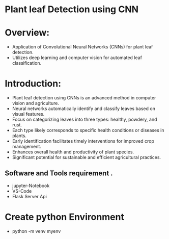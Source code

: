 # Plant leaf Detection using CNN

# Overview:

- Application of Convolutional Neural Networks (CNNs) for plant leaf detection.
- Utilizes deep learning and computer vision for automated leaf classification.

# Introduction:

- Plant leaf detection using CNNs is an advanced method in computer vision and agriculture.
- Neural networks automatically identify and classify leaves based on visual features.
- Focus on categorizing leaves into three types: healthy, powdery, and rust.
- Each type likely corresponds to specific health conditions or diseases in plants.
- Early identification facilitates timely interventions for improved crop management.
- Enhances overall health and productivity of plant species.
- Significant potential for sustainable and efficient agricultural practices.
 
## Software and Tools requirement .

- jupyter-Notebook
- VS-Code 
- Flask Server Api

# Create python Environment

- python -m venv myenv
